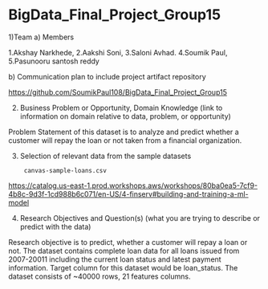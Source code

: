# BigData_Final_Project_Group15

1)Team
a) Members

1.Akshay Narkhede,
2.Aakshi Soni,
3.Saloni Avhad.
4.Soumik Paul,
5.Pasunooru santosh reddy

b)  Communication plan to include project artifact repository

https://github.com/SoumikPaul108/BigData_Final_Project_Group15 
		
2)  Business Problem or Opportunity, Domain Knowledge (link to information on domain relative to data, problem, or opportunity)
	
Problem Statement of this dataset is to analyze and predict whether a customer will repay the loan or not taken from a financial organization.
	
3)  Selection of relevant data from the sample datasets 

         canvas-sample-loans.csv

https://catalog.us-east-1.prod.workshops.aws/workshops/80ba0ea5-7cf9-4b8c-9d3f-1cd988b6c071/en-US/4-finserv#building-and-training-a-ml-model


4)  Research Objectives and Question(s) (what you are trying to describe or predict with the data)
	
Research objective is to predict, whether a customer will repay a loan or not. The dataset contains complete loan data for all loans issued from 2007-20011 including the current loan status and latest payment information. Target column for this dataset would be loan_status. The dataset consists of ~40000 rows, 21 features columns.

